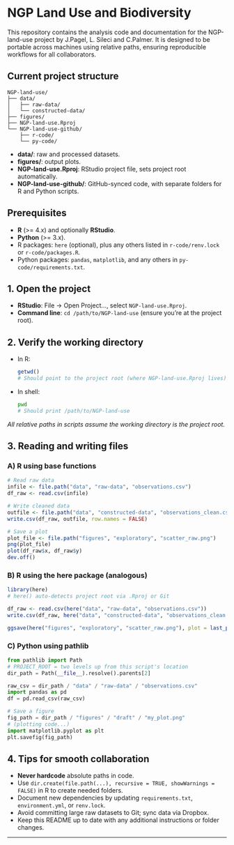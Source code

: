 # NGP Land Use and Biodiversity

This repository contains the analysis code and documentation for the NGP-land-use project by J.Pagel, L. Sileci and C.Palmer. It is designed to be portable across machines using relative paths, ensuring reproducible workflows for all collaborators.

## Current project structure

```
NGP-land-use/
├── data/
│   ├── raw-data/
│   └── constructed-data/
├── figures/
├── NGP-land-use.Rproj
└── NGP-land-use-github/
    ├── r-code/
    └── py-code/
```

- **data/**: raw and processed datasets.
- **figures/**: output plots.
- **NGP-land-use.Rproj**: RStudio project file, sets project root automatically.
- **NGP-land-use-github/**: GitHub-synced code, with separate folders for R and Python scripts.

## Prerequisites

- **R** (>= 4.x) and optionally **RStudio**.
- **Python** (>= 3.x).
- R packages: `here` (optional), plus any others listed in `r-code/renv.lock` or `r-code/packages.R`.
- Python packages: `pandas`, `matplotlib`, and any others in `py-code/requirements.txt`.

## 1. Open the project

- **RStudio**: File → Open Project…, select `NGP-land-use.Rproj`.
- **Command line**: `cd /path/to/NGP-land-use` (ensure you’re at the project root).

## 2. Verify the working directory

- In R:
  ```r
  getwd()
  # Should point to the project root (where NGP-land-use.Rproj lives)
  ```
- In shell:
  ```bash
  pwd
  # Should print /path/to/NGP-land-use
  ```

*All relative paths in scripts assume the working directory is the project root.*

## 3. Reading and writing files

### A) R using base functions

```r
# Read raw data
infile <- file.path("data", "raw-data", "observations.csv")
df_raw <- read.csv(infile)

# Write cleaned data
outfile <- file.path("data", "constructed-data", "observations_clean.csv")
write.csv(df_raw, outfile, row.names = FALSE)

# Save a plot
plot_file <- file.path("figures", "exploratory", "scatter_raw.png")
png(plot_file)
plot(df_raw$x, df_raw$y)
dev.off()
```

### B) R using the **here** package (analogous)

```r
library(here)
# here() auto-detects project root via .Rproj or Git

df_raw <- read.csv(here("data", "raw-data", "observations.csv"))
write.csv(df_raw, here("data", "constructed-data", "observations_clean.csv"), row.names = FALSE)

ggsave(here("figures", "exploratory", "scatter_raw.png"), plot = last_plot())
```

### C) Python using **pathlib**

```python
from pathlib import Path
# PROJECT_ROOT = two levels up from this script's location
dir_path = Path(__file__).resolve().parents[2]

raw_csv = dir_path / "data" / "raw-data" / "observations.csv"
import pandas as pd
df = pd.read_csv(raw_csv)

# Save a figure
fig_path = dir_path / "figures" / "draft" / "my_plot.png"
# (plotting code...)
import matplotlib.pyplot as plt
plt.savefig(fig_path)
```

## 4. Tips for smooth collaboration

- **Never hardcode** absolute paths in code.
- Use `dir.create(file.path(...), recursive = TRUE, showWarnings = FALSE)` in R to create needed folders.
- Document new dependencies by updating `requirements.txt`, `environment.yml`, or `renv.lock`.
- Avoid committing large raw datasets to Git; sync data via Dropbox.
- Keep this README up to date with any additional instructions or folder changes.

---
